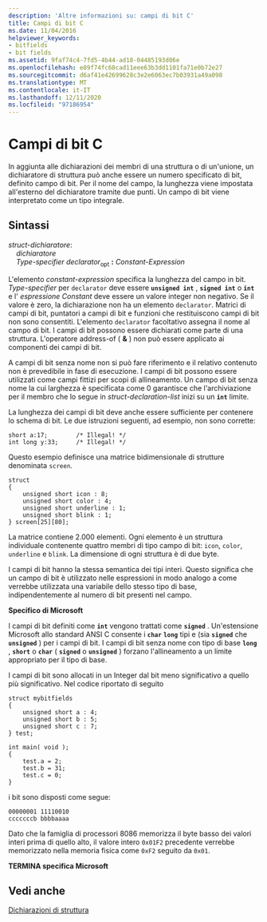 ```yaml
---
description: 'Altre informazioni su: campi di bit C'
title: Campi di bit C
ms.date: 11/04/2016
helpviewer_keywords:
- bitfields
- bit fields
ms.assetid: 9faf74c4-7fd5-4b44-ad18-04485193d06e
ms.openlocfilehash: e89f74fc68cad11eee63b3dd1101fa71e0b72e27
ms.sourcegitcommit: d6af41e42699628c3e2e6063ec7b03931a49a098
ms.translationtype: MT
ms.contentlocale: it-IT
ms.lasthandoff: 12/11/2020
ms.locfileid: "97186954"
---
```

# <a name="c-bit-fields"></a>Campi di bit C

In aggiunta alle dichiarazioni dei membri di una struttura o di un'unione, un dichiaratore di struttura può anche essere un numero specificato di bit, definito campo di bit. Per il nome del campo, la lunghezza viene impostata all'esterno del dichiaratore tramite due punti. Un campo di bit viene interpretato come un tipo integrale.

## <a name="syntax"></a>Sintassi

*struct-dichiaratore*:<br/>
&nbsp;&nbsp;&nbsp;&nbsp;*dichiaratore*<br/>
&nbsp;&nbsp;&nbsp;&nbsp;*Type-specifier* *declarator*<sub>opt</sub> **:** *Constant-Expression*

L'elemento *constant-expression* specifica la lunghezza del campo in bit. *Type-specifier* per `declarator` deve essere **`unsigned int`** , **`signed int`** o **`int`** e l' *espressione Constant* deve essere un valore integer non negativo. Se il valore è zero, la dichiarazione non ha un elemento `declarator`. Matrici di campi di bit, puntatori a campi di bit e funzioni che restituiscono campi di bit non sono consentiti. L'elemento `declarator` facoltativo assegna il nome al campo di bit. I campi di bit possono essere dichiarati come parte di una struttura. L'operatore address-of ( **&** ) non può essere applicato ai componenti dei campi di bit.

A campi di bit senza nome non si può fare riferimento e il relativo contenuto non è prevedibile in fase di esecuzione. I campi di bit possono essere utilizzati come campi fittizi per scopi di allineamento. Un campo di bit senza nome la cui larghezza è specificata come 0 garantisce che l'archiviazione per il membro che lo segue in *struct-declaration-list* inizi su un **`int`** limite.

La lunghezza dei campi di bit deve anche essere sufficiente per contenere lo schema di bit. Le due istruzioni seguenti, ad esempio, non sono corrette:

```
short a:17;        /* Illegal! */
int long y:33;     /* Illegal! */
```

Questo esempio definisce una matrice bidimensionale di strutture denominata `screen`.

```
struct
{
    unsigned short icon : 8;
    unsigned short color : 4;
    unsigned short underline : 1;
    unsigned short blink : 1;
} screen[25][80];
```

La matrice contiene 2.000 elementi. Ogni elemento è un struttura individuale contenente quattro membri di tipo campo di bit: `icon`, `color`, `underline` e `blink`. La dimensione di ogni struttura è di due byte.

I campi di bit hanno la stessa semantica dei tipi interi. Questo significa che un campo di bit è utilizzato nelle espressioni in modo analogo a come verrebbe utilizzata una variabile dello stesso tipo di base, indipendentemente al numero di bit presenti nel campo.

**Specifico di Microsoft**

I campi di bit definiti come **`int`** vengono trattati come **`signed`** . Un'estensione Microsoft allo standard ANSI C consente i **`char`** **`long`** tipi e (sia **`signed`** che **`unsigned`** ) per i campi di bit. I campi di bit senza nome con tipo di base **`long`** , **`short`** o **`char`** ( **`signed`** o **`unsigned`** ) forzano l'allineamento a un limite appropriato per il tipo di base.

I campi di bit sono allocati in un Integer dal bit meno significativo a quello più significativo. Nel codice riportato di seguito

```
struct mybitfields
{
    unsigned short a : 4;
    unsigned short b : 5;
    unsigned short c : 7;
} test;

int main( void );
{
    test.a = 2;
    test.b = 31;
    test.c = 0;
}
```

i bit sono disposti come segue:

```
00000001 11110010
cccccccb bbbbaaaa
```

Dato che la famiglia di processori 8086 memorizza il byte basso dei valori interi prima di quello alto, il valore intero `0x01F2` precedente verrebbe memorizzato nella memoria fisica come `0xF2` seguito da `0x01`.

**TERMINA specifica Microsoft**

## <a name="see-also"></a>Vedi anche

[Dichiarazioni di struttura](../c-language/structure-declarations.md)
